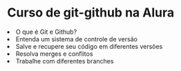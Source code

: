 # Curso de git-github na Alura

<li>O que é Git e Github?</li>
<li>Entenda um sistema de controle de versão</li>
<li>Salve e recupere seu código em diferentes versões</li>
<li>Resolva merges e conflitos</li>
<li>Trabalhe com diferentes branches</li>
